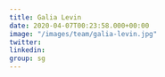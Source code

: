 ```yaml
---
title: Galia Levin
date: 2020-04-07T00:23:58.000+00:00
image: "/images/team/galia-levin.jpg"
twitter: 
linkedin: 
group: sg
---
```


